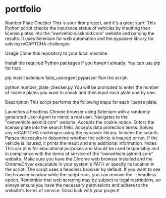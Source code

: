 # portfolio

Number Plate Checker
This is your first project, and it's a great start! This Python script checks the insurance status of vehicles by inputting their license plates into the "ownvehicle.askmid.com" website and parsing the results. It uses Selenium for web automation and the pypasser library for solving reCAPTCHA challenges.

Usage
Clone this repository to your local machine.

Install the required Python packages if you haven't already. You can use pip for that:


pip install selenium fake_useragent pypasser
Run the script:


python number_plate_checker.py
You will be prompted to enter the number of license plates you want to check and then input each plate one by one.

Description
This script performs the following steps for each license plate:

Launches a headless Chrome browser using Selenium with a randomly generated User-Agent to mimic a real user.
Navigates to the "ownvehicle.askmid.com" website.
Accepts the cookie notice.
Enters the license plate into the search field.
Accepts data protection terms.
Solves any reCAPTCHA challenges using the pypasser library.
Initiates the search.
Parses the results to determine whether the vehicle is insured or not.
If the vehicle is insured, it prints the result and any additional information.
Notes
This script is for educational purposes and should be used responsibly and in compliance with the terms of service of the "ownvehicle.askmid.com" website.
Make sure you have the Chrome web browser installed and the ChromeDriver executable in your system's PATH or specify its location in the script.
The script uses a headless browser by default. If you want to see the browser window while the script runs, you can remove the --headless option.
Remember that web scraping may be subject to legal restrictions, so always ensure you have the necessary permissions and adhere to the website's terms of service. Good luck with your project!

